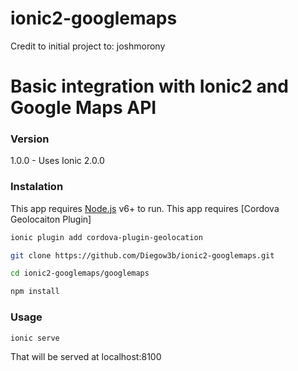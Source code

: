 # ionic2-googlemaps

Credit to initial project to: joshmorony

# Basic integration with Ionic2 and Google Maps API

### Version
1.0.0 - Uses Ionic 2.0.0

### Instalation
This app requires [Node.js](https://nodejs.org/) v6+ to run.
This app requires [Cordova Geolocaiton Plugin]

```sh
ionic plugin add cordova-plugin-geolocation
```

```sh
git clone https://github.com/Diegow3b/ionic2-googlemaps.git
```
```sh
cd ionic2-googlemaps/googlemaps
```

```sh
npm install
```

### Usage

```sh
ionic serve
```

That will be served at localhost:8100
